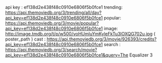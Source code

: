 api key : ef138d2e438f48c0910e6806f5b0fce1
trending: https://api.themoviedb.org/3/trending/all/day?api_key=ef138d2e438f48c0910e6806f5b0fce1
popular: https://api.themoviedb.org/3/movie/popular?api_key=ef138d2e438f48c0910e6806f5b0fce1
image: http://image.tmdb.org/t/p/w500/voHUmluYmKyleFkTu3lOXQG702u.jpg ( poster_path )
cast : https://api.themoviedb.org/3/movie/926393/credits?api_key=ef138d2e438f48c0910e6806f5b0fce1
search : https://api.themoviedb.org/3/search/movie?api_key=ef138d2e438f48c0910e6806f5b0fce1&query=The Equalizer 3


  